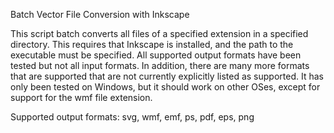 Batch Vector File Conversion with Inkscape

This script batch converts all files of a specified extension in a specified directory.   This requires that Inkscape is installed, and the path to the executable must be specified.  All supported output formats have been tested but not all input formats.  In addition, there are many more formats that are supported that are not currently explicitly listed as supported.  It has only been tested on Windows, but it should work on other OSes, except for support for the wmf file extension.

Supported output formats: svg, wmf, emf, ps, pdf, eps, png
